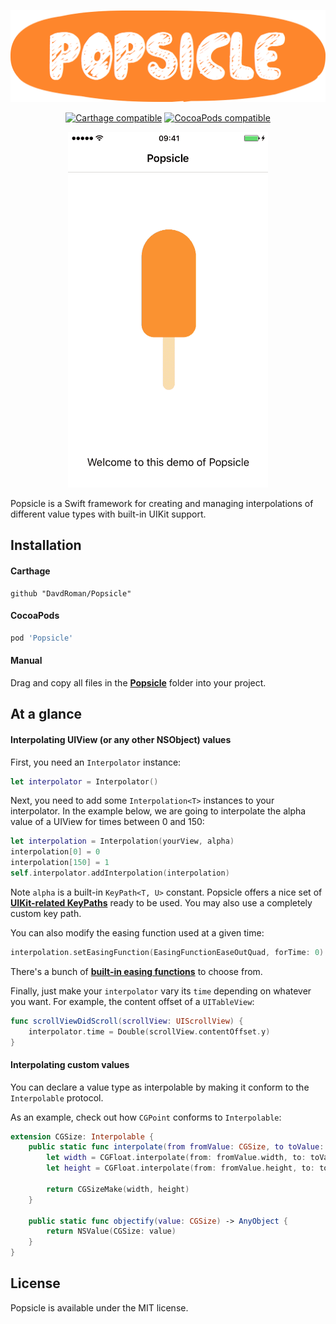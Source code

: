 <p align="center">
	<img src="Assets/header.png" alt="Popsicle header" width="520px" />
</p>

<p align="center">
	<a href="https://github.com/Carthage/Carthage"><img src="https://img.shields.io/badge/Carthage-compatible-4BC51D.svg" alt="Carthage compatible" /></a>
	<a href="https://cocoapods.org/pods/Popsicle"><img src="https://img.shields.io/cocoapods/v/Popsicle.svg" alt="CocoaPods compatible" /></a>
</p>

<p align="center">
	<img src="Assets/1.gif" alt="GIF 1" width="320px" />
</p>

Popsicle is a Swift framework for creating and managing interpolations of different value types with built-in UIKit support.

## Installation

#### Carthage

```
github "DavdRoman/Popsicle"
```

#### CocoaPods

```ruby
pod 'Popsicle'
```

#### Manual

Drag and copy all files in the [__Popsicle__](Popsicle) folder into your project.

## At a glance

#### Interpolating UIView (or any other NSObject) values

First, you need an `Interpolator` instance:

```swift
let interpolator = Interpolator()
```

Next, you need to add some `Interpolation<T>` instances to your interpolator. In the example below, we are going to interpolate the alpha value of a UIView for times between 0 and 150:

```swift
let interpolation = Interpolation(yourView, alpha)
interpolation[0] = 0
interpolation[150] = 1
self.interpolator.addInterpolation(interpolation)
```

Note `alpha` is a built-in `KeyPath<T, U>` constant. Popsicle offers a nice set of [__UIKit-related KeyPaths__](Popsicle/KeyPath.swift) ready to be used. You may also use a completely custom key path.

You can also modify the easing function used at a given time:

```swift
interpolation.setEasingFunction(EasingFunctionEaseOutQuad, forTime: 0)
```

There's a bunch of [__built-in easing functions__](Popsicle/EasingFunction.swift) to choose from.

Finally, just make your `interpolator` vary its `time` depending on whatever you want. For example, the content offset of a `UITableView`:

```swift
func scrollViewDidScroll(scrollView: UIScrollView) {
	interpolator.time = Double(scrollView.contentOffset.y)
}
```

#### Interpolating custom values

You can declare a value type as interpolable by making it conform to the `Interpolable` protocol.

As an example, check out how `CGPoint` conforms to `Interpolable`:

```swift
extension CGSize: Interpolable {
	public static func interpolate(from fromValue: CGSize, to toValue: CGSize, withProgress progress: Progress) -> CGSize {
		let width = CGFloat.interpolate(from: fromValue.width, to: toValue.width, withProgress: progress)
		let height = CGFloat.interpolate(from: fromValue.height, to: toValue.height, withProgress: progress)

		return CGSizeMake(width, height)
	}

	public static func objectify(value: CGSize) -> AnyObject {
		return NSValue(CGSize: value)
	}
}
```

## License

Popsicle is available under the MIT license.
